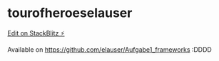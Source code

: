 # tourofheroeselauser

[Edit on StackBlitz ⚡️](https://stackblitz.com/edit/tourofheroeselauser)

Available on https://github.com/elauser/Aufgabe1_frameworks :DDDD
